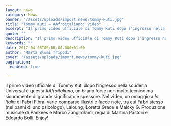 ```yaml
---
layout: news
category: News
banner: "/assets/uploads/import.news/tommy-kuti.jpg"
title: "Tommy Kuti – #Afroitaliano: video"
excerpt: "Il primo video ufficiale di Tommy Kuti dopo l’ingresso nella scuderia Universal è questa #Afroitaliano, un brano forse non molto tecnico ma sicuramente di grande significato e spessore. Nel video, un omaggio a In Italia di Fabri Fibra, varie comparse illustri e facce note, tra cui Fabri stesso (nei panni di uno psicologo), Laioung, Loretta Grace [&hellip"
quote: ""
description: "Il primo video ufficiale di Tommy Kuti dopo l’ingresso nella scuderia Universal è questa #Afroitaliano, un brano forse non molto tecnico ma sicuramente di grande significato e spessore. Nel video, un omaggio a In Italia di Fabri Fibra, varie comparse illustri e facce note, tra cui Fabri stesso (nei panni di uno psicologo), Laioung, Loretta Grace [&hellip"
keywords: ""
date: 2017-04-05T00:00:00.000+01:00
author: "Marta Blumi Tripodi"
cover: "/assets/uploads/import.news/tommy-kuti.jpg"
pagination:
  enabled: true

---
```


Il primo video ufficiale di Tommy Kuti dopo l’ingresso nella scuderia Universal è questa _#Afroitaliano_, un brano forse non molto tecnico ma sicuramente di grande significato e spessore. Nel video, un omaggio a _In Italia_ di Fabri Fibra, varie comparse illustri e facce note, tra cui Fabri stesso (nei panni di uno psicologo), Laioung, Loretta Grace e Malcky G. Produzione musicale di Pankees e Marco Zangirolami, regia di Martina Pastori e Edoardo Bolli. Enjoy!